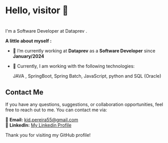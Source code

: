 # Hello, visitor 👋 <h1>

I'm a Software Developer at Dataprev . 

__A little about myself :__ 
- 🔭 I’m currently working at __Dataprev__ as a **Software Developer** since **January/2024**
- 🌱 Currently, I am working with the following technologies:   
    
  JAVA , SpringBoot, Spring Batch, JavaScript, python and SQL (Oracle)
   

 <h2>Contact Me </h2>

If you have any questions, suggestions, or collaboration opportunities, feel free to reach out to me. You can contact me via:

:handshake: **Email:** kid.pereira55@gmail.com  
:necktie: **LinkedIn:**  [My Linkedin Profile](https://www.linkedin.com/in/euclides-pinheiro-20a251113/)    
  
Thank you for visiting my GitHub profile! 
